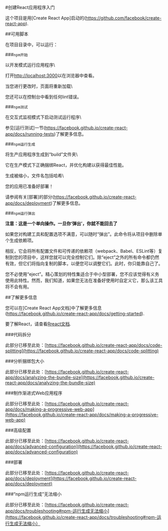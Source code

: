 #创建React应用程序入门



这个项目是用[Create React App]启动的(https://github.com/facebook/create-react-app).



##可用脚本



在项目目录中，可以运行：



###`npm开始`



以开发模式运行应用程序\

打开[http://localhost:3000](http://localhost:3000)以在浏览器中查看。



当您进行更改时，页面将重新加载\

您还可以在控制台中看到任何lint错误。



###`npm测试`



在交互式监视模式下启动测试运行程序\

参见[运行测试]一节(https://facebook.github.io/create-react-app/docs/running-tests)了解更多信息。



###`npm运行生成`



将生产应用程序生成到“build”文件夹\

它在生产模式下正确捆绑React，并优化构建以获得最佳性能。



生成被缩小，文件名包括哈希\

您的应用已准备好部署！



请参阅有关[部署]的部分(https://facebook.github.io/create-react-app/docs/deployment)了解更多信息。



###`npm运行弹出`



**注意：这是一个单向操作。一旦你‘弹出’，你就不能回去了**



如果您对构建工具和配置选项不满意，可以随时“弹出”。此命令将从项目中删除单个生成依赖项。



相反，它会将所有配置文件和可传递的依赖项（webpack、Babel、ESLint等）复制到您的项目中，这样您就可以完全控制它们。除“eject”之外的所有命令都仍然有效，但它们将指向复制的脚本，以便您可以调整它们。此时，你只能靠自己了。



您不必使用“eject”。精心策划的特性集适合于中小型部署，您不应该觉得有义务使用此特性。然而，我们知道，如果您无法在准备好使用时自定义它，那么该工具将不会有用。



##了解更多信息



您可以在[Create React App文档]中了解更多信息(https://facebook.github.io/create-react-app/docs/getting-started).



要了解React，请查看[Rreact文档](https://reactjs.org/).



###代码拆分



此部分已移至此处：[https://facebook.github.io/create-react-app/docs/code-splitting](https://facebook.github.io/create-react-app/docs/code-splitting)



###分析捆绑包大小



此部分已移至此处：[https://facebook.github.io/create-react-app/docs/analyzing-the-bundle-size](https://facebook.github.io/create-react-app/docs/analyzing-the-bundle-size)



###制作渐进式Web应用程序



此部分已移至此处：[https://facebook.github.io/create-react-app/docs/making-a-progressive-web-app](https://facebook.github.io/create-react-app/docs/making-a-progressive-web-app)



###高级配置



此部分已移至此处：[https://facebook.github.io/create-react-app/docs/advanced-configuration](https://facebook.github.io/create-react-app/docs/advanced-configuration)



###部署



此部分已移至此处：[https://facebook.github.io/create-react-app/docs/deployment](https://facebook.github.io/create-react-app/docs/deployment)



###“npm运行生成”无法缩小



此部分已移至此处：[https://facebook.github.io/create-react-app/docs/troubleshooting#npm-运行生成无法缩小](https://facebook.github.io/create-react-app/docs/troubleshooting#npm-运行生成无法缩小）